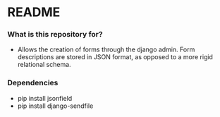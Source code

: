 # README #

### What is this repository for? ###

* Allows the creation of forms through the django admin.  Form descriptions are stored in JSON format, as opposed to a more rigid relational schema.  


### Dependencies ###
* pip install jsonfield
* pip install django-sendfile